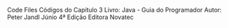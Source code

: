 Code Files
Códigos do Capítulo 3
Livro: Java - Guia do Programador
Autor: Peter Jandl Júnio
4ª Edição
Editora Novatec
